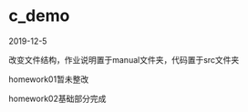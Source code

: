 # c_demo
    
  2019-12-5
  
  改变文件结构，作业说明置于manual文件夹，代码置于src文件夹
  
  homework01暂未整改
  
  homework02基础部分完成

